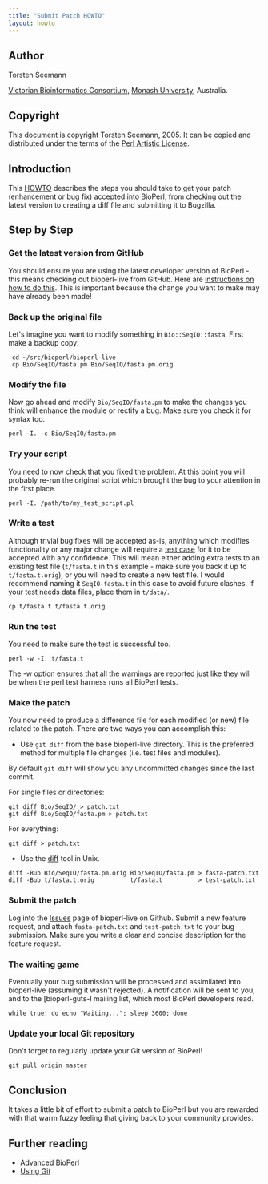 ```yaml
---
title: "Submit Patch HOWTO"
layout: howto
---
```


Author
------

Torsten Seemann

[Victorian Bioinformatics Consortium](http://www.vicbioinformatics.com), [Monash University](http://www.monash.edu.au/), Australia.

Copyright
---------

This document is copyright Torsten Seemann, 2005. It can be copied and distributed under the terms of the [Perl Artistic License](http://www.bioperl.org/wiki/Perl_Artistic_License).


Introduction
------------

This [HOWTO](/howtos/index.html) describes the steps you should take to get your patch (enhancement or bug fix) accepted into BioPerl, from checking out the latest version to creating a diff file and submitting it to Bugzilla.

Step by Step
------------

### Get the latest version from GitHub

You should ensure you are using the latest developer version of BioPerl - this means checking out bioperl-live from GitHub. Here are [instructions on how to do this](/INSTALL.html). This is important because the change you want to make may have already been made!

### Back up the original file

Let's imagine you want to modify something in `Bio::SeqIO::fasta`. First make a backup copy:

```
 cd ~/src/bioperl/bioperl-live
 cp Bio/SeqIO/fasta.pm Bio/SeqIO/fasta.pm.orig
```

### Modify the file

Now go ahead and modify `Bio/SeqIO/fasta.pm` to make the changes you think will enhance the module or rectify a bug. Make sure you check it for syntax too.

`perl -I. -c Bio/SeqIO/fasta.pm`

### Try your script

You need to now check that you fixed the problem. At this point you will probably re-run the original script which brought the bug to your attention in the first place.

`perl -I. /path/to/my_test_script.pl`

### Write a test

Although trivial bug fixes will be accepted as-is, anything which modifies functionality or any major change will require a [test case](http://en.wikipedia.org/wiki/Test_case) for it to be accepted with any confidence. This will mean either adding extra tests to an existing test file (`t/fasta.t` in this example - make sure you back it up to `t/fasta.t.orig`), or you will need to create a new test file. I would recommend naming it `SeqIO-fasta.t` in this case to avoid future clashes. If your test needs data files, place them in `t/data/`.

`cp t/fasta.t t/fasta.t.orig`

### Run the test

You need to make sure the test is successful too.

`perl -w -I. t/fasta.t`

The -w option ensures that all the warnings are reported just like they will be when the perl test harness runs all BioPerl tests.

### Make the patch

You now need to produce a difference file for each modified (or new) file related to the patch. There are two ways you can accomplish this:

-   Use `git diff` from the base bioperl-live directory. This is the preferred method for multiple file changes (i.e. test files and modules).

By default `git diff` will show you any uncommitted changes since the last commit.

For single files or directories:

```
git diff Bio/SeqIO/ > patch.txt
git diff Bio/SeqIO/fasta.pm > patch.txt
```

For everything:

```
git diff > patch.txt
```


-   Use the [diff](http://en.wikipedia.org/wiki/diff) tool in Unix.

```
diff -Bub Bio/SeqIO/fasta.pm.orig Bio/SeqIO/fasta.pm > fasta-patch.txt
diff -Bub t/fasta.t.orig          t/fasta.t          > test-patch.txt
```

### Submit the patch

Log into the [Issues](https://github.com/bioperl/bioperl-live/issues) page of bioperl-live on Github. Submit a new feature request, and attach `fasta-patch.txt` and `test-patch.txt` to your bug submission. Make sure you write a clear and concise description for the feature request.

### The waiting game

Eventually your bug submission will be processed and assimilated into bioperl-live (assuming it wasn't rejected). A notification will be sent to you, and to the [bioperl-guts-l mailing list, which most BioPerl developers read.

`while true; do echo "Waiting..."; sleep 3600; done`

### Update your local Git repository

Don't forget to regularly update your Git version of BioPerl!

`git pull origin master`

Conclusion
----------

It takes a little bit of effort to submit a patch to BioPerl but you are rewarded with that warm fuzzy feeling that giving back to your community provides.

Further reading
---------------

-   [Advanced BioPerl](/howtos/Advanced_BioPerl_HOWTO.html)
-   [Using Git](/howtos/Using_Git_HOWTO.html)
